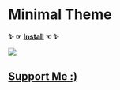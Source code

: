 # Minimal Theme

**✨ ☞ [Install](https://ankiweb.net/shared/info/867316254) ☜ ✨**

<img src="https://imgur.com/ExCPDUe.png"/>

<br>

## [Support Me :)](https://nogira.github.io/generate/donate.html)

